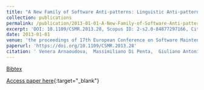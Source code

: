 ```yaml
---
title: "A New Family of Software Anti-patterns: Linguistic Anti-patterns"
collection: publications
permalink: /publication/2013-01-01-A-New-Family-of-Software-Anti-patterns-Linguistic-Anti-patterns
excerpt: 'DOI: 10.1109/CSMR.2013.28, Scopus ID: 2-s2.0-84877297166, Cited by: 25'
date: 2013-01-01
venue: 'the proceedings of 17th European Conference on Software Maintenance and Reengineering, CSMR 2013, Genova, Italy, March 5-8, 2013'
paperurl: 'https://doi.org/10.1109/CSMR.2013.28'
citation: ' Venera Arnaoudova,  Massimiliano Di Penta,  Giuliano Antoniol,  Yann-Ga&quot;el Gu&apos;eh&apos;eneuc, &quot;A New Family of Software Anti-patterns: Linguistic Anti-patterns.&quot; the proceedings of 17th European Conference on Software Maintenance and Reengineering, CSMR 2013, Genova, Italy, March 5-8, 2013, 2013.'
---
```

[Bibtex](https://dblp.org/rec/bib/conf/csmr/ArnaoudovaPAG13)

[Access paper here](https://doi.org/10.1109/CSMR.2013.28){:target="_blank"}
